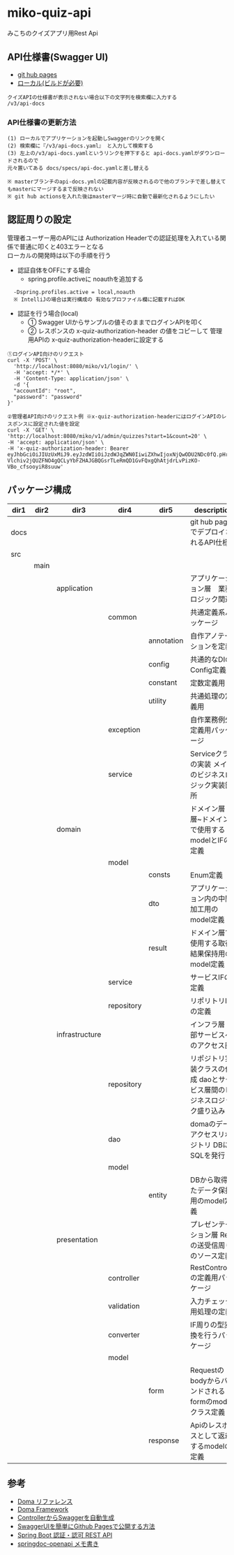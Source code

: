 # miko-quiz-api
みこちのクイズアプリ用Rest Api

## API仕様書(Swagger UI)
- [git hub pages](https://dev-fjk.github.io/miko-quiz-api/)
- [ローカル(ビルドが必要)](http://localhost:8080/swagger-ui/index.html?configUrl=/v3/api-docs/swagger-config#/)
~~~
クイズAPIの仕様書が表示されない場合以下の文字列を検索欄に入力する
/v3/api-docs
~~~

### API仕様書の更新方法
~~~
(1) ローカルでアプリケーションを起動しSwaggerのリンクを開く
(2) 検索欄に『/v3/api-docs.yaml』 と入力して検索する
(3) 左上の/v3/api-docs.yamlというリンクを押下すると api-docs.yamlがダウンロードされるので 
元々置いてある docs/specs/api-doc.yamlと差し替える

※ masterブランチのapi-docs.ymlの記載内容が反映されるので他のブランチで差し替えてもmasterにマージするまで反映されない
※ git hub actionsを入れた後はmasterマージ時に自動で最新化されるようにしたい
~~~

## 認証周りの設定
管理者ユーザー用のAPIには Authorization Headerでの認証処理を入れている関係で普通に叩くと403エラーとなる<br>
ローカルの開発時は以下の手順を行う

- 認証自体をOFFにする場合
    - spring.profile.activeに noauthを追加する
~~~
  -Dspring.profiles.active = local,noauth
  ※ IntelliJの場合は実行構成の 有効なプロファイル欄に記載すればOK
~~~

- 認証を行う場合(local)
    - ① Swagger UIからサンプルの値そのままでログインAPIを叩く
    - ② レスポンスの x-quiz-authorization-header の値をコピーして 管理用APIの x-quiz-authorization-headerに設定する
~~~
①ログインAPI向けのリクエスト
curl -X 'POST' \
  'http://localhost:8080/miko/v1/login/' \
  -H 'accept: */*' \
  -H 'Content-Type: application/json' \
  -d '{
  "accountId": "root",
  "password": "password"
}'

②管理者API向けのリクエスト例 ※x-quiz-authorization-headerにはログインAPIのレスポンスに設定された値を設定
curl -X 'GET' \
'http://localhost:8080/miko/v1/admin/quizzes?start=1&count=20' \
-H 'accept: application/json' \
-H 'x-quiz-authorization-header: Bearer eyJhbGciOiJIUzUxMiJ9.eyJzdWIiOiJzdWJqZWN0IiwiZXhwIjoxNjQwODU2NDc0fQ.pHrBNR-Vlchiv2jQUZFNO4gQCLyYbFZHAJGBQGsrTLeRmQD1GvFQxgQhAtjdrLvPizKO-VBo_cfsooyiR8suuw'
~~~

## パッケージ構成
| dir1 | dir2  | dir3           | dir4       | dir5       | description
|----  |----   |----            |----        |----        | ----
| docs |       |                |            |            | git hub pagesでデプロイされるAPI仕様書
| src  |       |                |            |            |
|      | main  |                |            |            |
|      |       | application    |            |            | アプリケーション層　業務ロジック関連
|      |       |                | common     |            | 共通定義系パッケージ
|      |       |                |            | annotation | 自作アノテーションを定義
|      |       |                |            | config     | 共通的なDIのConfig定義
|      |       |                |            | constant   | 定数定義用
|      |       |                |            | utility    | 共通処理の定義用
|      |       |                | exception  |            | 自作業務例外定義用パッケージ
|      |       |                | service    |            | Serviceクラスの実装 メインのビジネスロジック実装箇所
|      |       | domain         |            |            | ドメイン層 AP層~ドメイン層で使用するmodelとIFの定義
|      |       |                | model      |            |
|      |       |                |            | consts     | Enum定義
|      |       |                |            | dto        | アプリケーション内の中間加工用のmodel定義
|      |       |                |            | result     | ドメイン層で使用する取得結果保持用のmodel定義
|      |       |                | service    |            | サービスIFの定義
|      |       |                | repository |            | リポリトリIFの定義
|      |       | infrastructure |            |            | インフラ層 外部サービスへのアクセス部
|      |       |                | repository |            | リポジトリ実装クラスの作成 daoとサービス層間のビジネスロジック盛り込み
|      |       |                | dao        |            | domaのデータアクセスリポジトリ DBにSQLを発行
|      |       |                | model      |            |
|      |       |                |            | entity     | DBから取得したデータ保持用のmodel定義
|      |       | presentation   |            |            | プレゼンテーション層 Restの送受信周りのソース定義
|      |       |                | controller |            | RestControllerの定義用パッケージ
|      |       |                | validation |            | 入力チェック用処理の定義
|      |       |                | converter  |            | IF周りの型変換を行うパッケージ
|      |       |                | model      |            |
|      |       |                |            | form       | Requestのbodyからバインドされるformのmodelクラス定義
|      |       |                |            | response   | Apiのレスポンスとして返却するmodelの定義

## 参考
- [Doma リファレンス](http://doma.seasar.org/reference/index.html)
- [Doma Framework](https://github.com/domaframework/doma-spring-boot)
- [ControllerからSwaggerを自動生成](https://qiita.com/rhirabay/items/f7527c91b5defc424b9c)
- [SwaggerUIを簡単にGithub Pagesで公開する方法](https://qiita.com/youdays/items/38f15b90402d097fb13e)
- [Spring Boot 認証・認可 REST API](https://b1san-blog.com/post/spring/spring-auth/)
- [springdoc-openapi メモ書き](https://ksby.hatenablog.com/entry/2021/03/25/072126)
